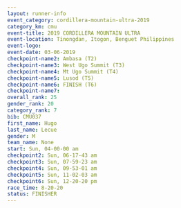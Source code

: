```yaml
---
layout: runner-info 
event_category: cordillera-mountain-ultra-2019 
category_km: cmu 
event-title: 2019 CORDILLERA MOUNTAIN ULTRA 
event-location: Tinongdan, Itogon, Benguet Philippines 
event-logo: 
event-date: 03-06-2019 
checkpoint-name2: Ambasa (T2) 
checkpoint-name3: West Ugo Summit (T3) 
checkpoint-name4: Mt Ugo Summit (T4) 
checkpoint-name5: Lusod (T5) 
checkpoint-name6: FINISH (T6) 
checkpoint-name7: 
overall_rank: 25
gender_rank: 20
category_rank: 7
bib: CMU037
first_name: Hugo
last_name: Lecue
gender: M
team_name: None
start: Sun, 04-00-00 am
checkpoint2: Sun, 06-17-43 am
checkpoint3: Sun, 07-59-23 am
checkpoint4: Sun, 09-53-01 am
checkpoint5: Sun, 11-02-03 am
checkpoint6: Sun, 12-20-20 pm
race_time: 8-20-20
status: FINISHER
---
```


